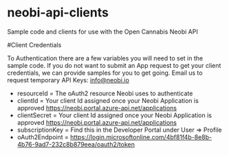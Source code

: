 # neobi-api-clients
Sample code and clients for use with the Open Cannabis Neobi API

#Client Credentials

To Authentication there are a few variables you will need to set in the sample code. If you do not want to submit an App request to get your client credentials, 
we can provide samples for you to get going. Email us to request temporary API Keys: info@neobi.io

- resourceId = The oAuth2 resource Neobi uses to authenticate
- clientId = Your client Id assigned once your Neobi Application is approved https://neobi.portal.azure-api.net/applications
- clientSecret = Your client Id assigned once your Neobi Application is approved https://neobi.portal.azure-api.net/applications
- subscriptionKey = Find this in the Developer Portal under User => Profile
- oAuth2Endpoint = https://login.microsoftonline.com/4bf81f4b-8e8b-4b76-9ad7-232c8b879eea/oauth2/token
